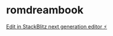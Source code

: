 # romdreambook

[Edit in StackBlitz next generation editor ⚡️](https://stackblitz.com/~/github.com/edir0z-777/romdreambook)